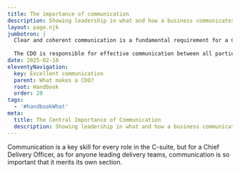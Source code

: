 ```yaml
---
title: The importance of communication
description: Showing leadership in what and how a business communicates
layout: page.njk
jumbotron: |
  Clear and coherent communication is a fundamental requirement for a Chief Delivery Officer, an essential skill that should be particularly well developed.
  
  The CDO is responsible for effective communication between all parties on projects: clear communication is vital to achieve outcomes. The CDO determines what and how a business communicates with customers, as a team, and with the rest of the business, with distinctive leadership in this key area.{.smaller}
date: 2025-02-10
eleventyNavigation:
  key: Excellent communication
  parent: What makes a CDO?
  root: Handbook
  order: 20
tags:
  - '#handbookWhat'
meta:
  title: The Central Importance of Communication
  description: Showing leadership in what and how a business communicates
---
```


Communication is a key skill for every role in the C-suite, but for a Chief Delivery Officer, as for anyone leading delivery teams, communication is so important that it merits its own section.

